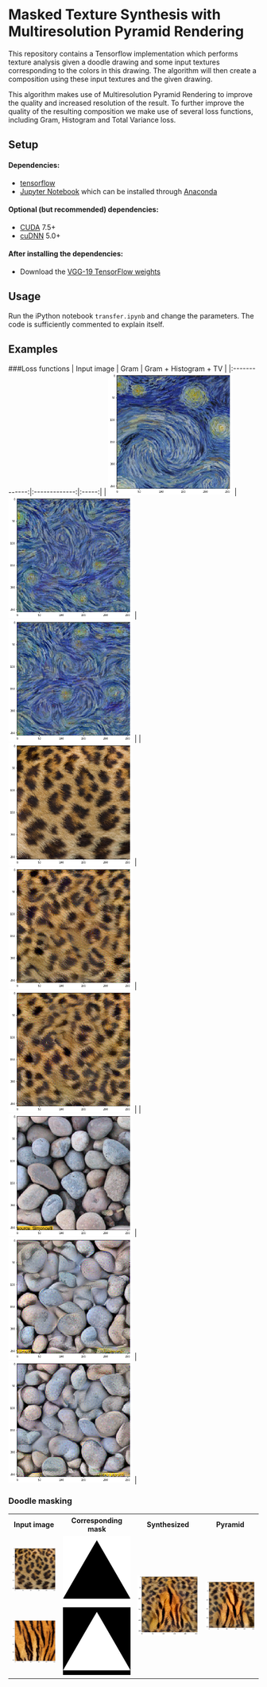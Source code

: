# Masked Texture Synthesis with Multiresolution Pyramid Rendering

This repository contains a Tensorflow implementation which performs texture analysis given a doodle drawing and some input textures corresponding to the colors in this drawing. The algorithm will then create a composition using these input textures and the given drawing.

This algorithm makes use of Multiresolution Pyramid Rendering to improve the quality and increased resolution of the result.
To further improve the quality of the resulting composition we make use of several loss functions, including Gram, Histogram and Total Variance loss.

## Setup

#### Dependencies:
* [tensorflow](https://github.com/tensorflow/tensorflow)
* [Jupyter Notebook](http://jupyter.org/) which can be installed through [Anaconda](https://www.continuum.io/DOWNLOADS)

#### Optional (but recommended) dependencies:
* [CUDA](https://developer.nvidia.com/cuda-downloads) 7.5+
* [cuDNN](https://developer.nvidia.com/cudnn) 5.0+

#### After installing the dependencies: 
* Download the [VGG-19 TensorFlow weights](https://mega.nz/#!xZ8glS6J!MAnE91ND_WyfZ_8mvkuSa2YcA7q-1ehfSm-Q1fxOvvs)

## Usage
Run the iPython notebook `transfer.ipynb` and change the parameters. The code is sufficiently commented to explain itself.

## Examples
###Loss functions
| Input image | Gram | Gram + Histogram + TV |
|:-------------:|:-------------:|:-----:|
| <img src="examples/starrynight_small_resized.png" width="250"> | <img src="examples/gram_starrynight_iter200.png" width="250"> | <img src="examples/gram_hist_tv_starrynight_iter200.png" width="250"> |
| <img src="examples/panter_resized.png" width="250"> | <img src="examples/gram_panter_iter200.png" width="250"> | <img src="examples/gram_hist_tv_panter_iter200.png" width="250"> |
| <img src="examples/pebbles_resized.png" width="250"> | <img src="examples/gram_pebbles_iter200.png" width="250"> | <img src="examples/gram_hist_tv_pebbles_iter200.png" width="250"> |

### Doodle masking
<table>
<tr><th>Input image</th><th>Corresponding mask</th><th>Synthesized</th><th>Pyramid</th></tr>
<tr><td><img src="examples/panter_resized.png" width="250"></td><td><img src="examples/mask.jpeg" width="250"></td><td rowspan="2"><img src="examples/triangle_tiger_panter_nopyramid_iter200.png" width="250"></td><td rowspan="2"><img src="examples/triangle_tiger_panter_pyramid_iter50.png" width="250"></td></tr>
<tr><td><img src="examples/tiger_resized.png" width="250"></td><td><img src="examples/mask_inv.jpg" width="250"></td></tr>

</table>
